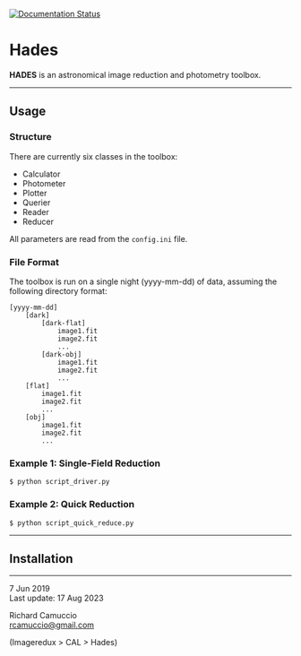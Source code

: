 [![Documentation Status](https://readthedocs.org/projects/plouton/badge/?version=latest)](https://plouton.readthedocs.io/en/latest/?badge=latest)

# Hades

**HADES** is an astronomical image reduction and photometry toolbox.

---

## Usage

### Structure

There are currently six classes in the toolbox:

- Calculator
- Photometer
- Plotter
- Querier
- Reader
- Reducer

All parameters are read from the `config.ini` file.

### File Format

The toolbox is run on a single night (yyyy-mm-dd) of data, assuming the following directory format:

```
[yyyy-mm-dd]
	[dark]
		[dark-flat]
			image1.fit
			image2.fit
			...
		[dark-obj]
			image1.fit
			image2.fit
			...
	[flat]
		image1.fit
		image2.fit
		...
	[obj]
		image1.fit
		image2.fit
		...
```

### Example 1: Single-Field Reduction

```
$ python script_driver.py
```

### Example 2: Quick Reduction

```
$ python script_quick_reduce.py
```

---

## Installation

---

7 Jun 2019<br>
Last update: 17 Aug 2023

Richard Camuccio<br>
rcamuccio@gmail.com

(Imageredux > CAL > Hades)